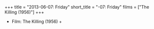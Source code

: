 +++
title = "2013-06-07: Friday"
short_title = "-07: Friday"
films = ["The Killing (1956)"]
+++


* Film: The Killing (1956) +
